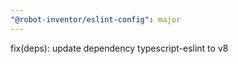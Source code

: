 ```yaml
---
"@robot-inventor/eslint-config": major
---
```


fix(deps): update dependency typescript-eslint to v8
